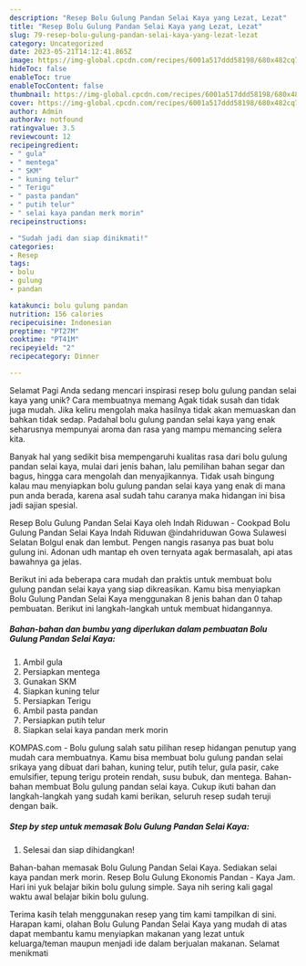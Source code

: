 ```yaml
---
description: "Resep Bolu Gulung Pandan Selai Kaya yang Lezat, Lezat"
title: "Resep Bolu Gulung Pandan Selai Kaya yang Lezat, Lezat"
slug: 79-resep-bolu-gulung-pandan-selai-kaya-yang-lezat-lezat
category: Uncategorized
date: 2023-05-21T14:12:41.865Z
image: https://img-global.cpcdn.com/recipes/6001a517ddd58198/680x482cq70/bolu-gulung-pandan-selai-kaya-foto-resep-utama.jpg
hideToc: false
enableToc: true
enableTocContent: false
thumbnail: https://img-global.cpcdn.com/recipes/6001a517ddd58198/680x482cq70/bolu-gulung-pandan-selai-kaya-foto-resep-utama.jpg
cover: https://img-global.cpcdn.com/recipes/6001a517ddd58198/680x482cq70/bolu-gulung-pandan-selai-kaya-foto-resep-utama.jpg
author: Admin
authorAv: notfound
ratingvalue: 3.5
reviewcount: 12
recipeingredient:
- " gula"
- " mentega"
- " SKM"
- " kuning telur"
- " Terigu"
- " pasta pandan"
- " putih telur"
- " selai kaya pandan merk morin"
recipeinstructions:

- "Sudah jadi dan siap dinikmati!"
categories:
- Resep
tags:
- bolu
- gulung
- pandan

katakunci: bolu gulung pandan 
nutrition: 156 calories
recipecuisine: Indonesian
preptime: "PT27M"
cooktime: "PT41M"
recipeyield: "2"
recipecategory: Dinner

---
```



Selamat Pagi Anda sedang mencari inspirasi resep bolu gulung pandan selai kaya yang unik? Cara membuatnya memang Agak tidak susah dan tidak juga mudah. Jika keliru mengolah maka hasilnya tidak akan memuaskan dan bahkan tidak sedap. Padahal bolu gulung pandan selai kaya yang enak seharusnya mempunyai aroma dan rasa yang mampu memancing selera kita.


Banyak hal yang sedikit bisa mempengaruhi kualitas rasa dari bolu gulung pandan selai kaya, mulai dari jenis bahan, lalu pemilihan bahan segar dan bagus, hingga cara mengolah dan menyajikannya. Tidak usah bingung kalau mau menyiapkan bolu gulung pandan selai kaya yang enak di mana pun anda berada, karena asal sudah tahu caranya maka hidangan ini bisa jadi sajian spesial.

Resep Bolu Gulung Pandan Selai Kaya oleh Indah Riduwan - Cookpad Bolu Gulung Pandan Selai Kaya Indah Riduwan @indahriduwan Gowa Sulawesi Selatan Bolgul enak dan lembut. Pengen nangis rasanya pas buat bolu gulung ini. Adonan udh mantap eh oven ternyata agak bermasalah, api atas bawahnya ga jelas.


Berikut ini ada beberapa cara mudah dan praktis untuk membuat bolu gulung pandan selai kaya yang siap dikreasikan. Kamu bisa menyiapkan Bolu Gulung Pandan Selai Kaya menggunakan 8 jenis bahan dan 0 tahap pembuatan. Berikut ini langkah-langkah untuk membuat hidangannya.

<!--inarticleads1-->

##### Bahan-bahan dan bumbu yang diperlukan dalam pembuatan Bolu Gulung Pandan Selai Kaya:

1. Ambil  gula
1. Persiapkan  mentega
1. Gunakan  SKM
1. Siapkan  kuning telur
1. Persiapkan  Terigu
1. Ambil  pasta pandan
1. Persiapkan  putih telur
1. Siapkan  selai kaya pandan merk morin


KOMPAS.com - Bolu gulung salah satu pilihan resep hidangan penutup yang mudah cara membuatnya. Kamu bisa membuat bolu gulung pandan selai srikaya yang dibuat dari bahan, kuning telur, putih telur, gula pasir, cake emulsifier, tepung terigu protein rendah, susu bubuk, dan mentega. Bahan-bahan membuat Bolu gulung pandan selai kaya. Cukup ikuti bahan dan langkah-langkah yang sudah kami berikan, seluruh resep sudah teruji dengan baik. 

<!--inarticleads2-->

##### Step by step untuk memasak Bolu Gulung Pandan Selai Kaya:


1. Selesai dan siap dihidangkan!

Bahan-bahan memasak Bolu Gulung Pandan Selai Kaya. Sediakan selai kaya pandan merk morin. Resep Bolu Gulung Ekonomis Pandan - Kaya Jam. Hari ini yuk belajar bikin bolu gulung simple. Saya nih sering kali gagal waktu awal belajar bikin bolu gulung. 

Terima kasih telah menggunakan resep yang tim kami tampilkan di sini. Harapan kami, olahan Bolu Gulung Pandan Selai Kaya yang mudah di atas dapat membantu kamu menyiapkan makanan yang lezat untuk keluarga/teman maupun menjadi ide dalam berjualan makanan. Selamat menikmati
